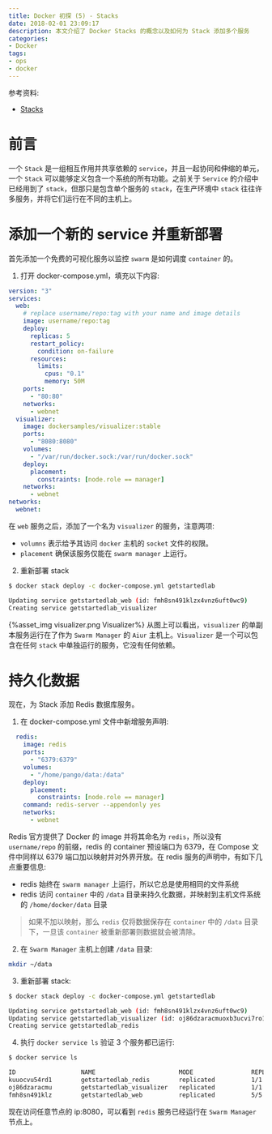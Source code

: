 ```yaml
---
title: Docker 初探 (5) - Stacks
date: 2018-02-01 23:09:17
description: 本文介绍了 Docker Stacks 的概念以及如何为 Stack 添加多个服务
categories:
- Docker
tags: 
- ops
- docker
---
```


参考资料:
- [Stacks](https://docs.docker.com/get-started/part5/)

# 前言
一个 `Stack` 是一组相互作用并共享依赖的 `service`，并且一起协同和伸缩的单元，一个 `Stack` 可以能够定义包含一个系统的所有功能。之前关于 `Service` 的介绍中已经用到了 `stack`，但那只是包含单个服务的 `stack`，在生产环境中 `stack` 往往许多服务，并将它们运行在不同的主机上。

# 添加一个新的 service 并重新部署
首先添加一个免费的可视化服务以监控 `swarm` 是如何调度 `container` 的。
1. 打开 docker-compose.yml，填充以下内容:
``` YAML
version: "3"
services:
  web:
    # replace username/repo:tag with your name and image details
    image: username/repo:tag
    deploy:
      replicas: 5
      restart_policy:
        condition: on-failure
      resources:
        limits:
          cpus: "0.1"
          memory: 50M
    ports:
      - "80:80"
    networks:
      - webnet
  visualizer:
    image: dockersamples/visualizer:stable
    ports:
      - "8080:8080"
    volumes:
      - "/var/run/docker.sock:/var/run/docker.sock"
    deploy:
      placement:
        constraints: [node.role == manager]
    networks:
      - webnet
networks:
  webnet:
```
在 `web` 服务之后，添加了一个名为 `visualizer` 的服务，注意两项: 
- `volumns` 表示给予其访问 `docker` 主机的 `socket` 文件的权限。
- `placement` 确保该服务仅能在 `swarm manager` 上运行。

2. 重新部署 stack
``` bash
$ docker stack deploy -c docker-compose.yml getstartedlab

Updating service getstartedlab_web (id: fmh8sn491klzx4vnz6uft0wc9)
Creating service getstartedlab_visualizer
```
{%asset_img visualizer.png Visualizer%}
从图上可以看出，`visualizer` 的单副本服务运行在了作为 `Swarm Manager` 的 `Aiur` 主机上。`Visualizer` 是一个可以包含在任何 `stack` 中单独运行的服务，它没有任何依赖。

# 持久化数据
现在，为 Stack 添加 Redis 数据库服务。
1. 在 docker-compose.yml 文件中新增服务声明:
```YAML
  redis:
    image: redis
    ports:
      - "6379:6379"
    volumes:
      - "/home/pango/data:/data"
    deploy:
      placement:
        constraints: [node.role == manager]
    command: redis-server --appendonly yes
    networks:
      - webnet
```
Redis 官方提供了 Docker 的 image 并将其命名为 `redis`，所以没有 `username/repo` 的前缀，redis 的 container 预设端口为 6379，在 Compose 文件中同样以 6379 端口加以映射并对外界开放。在 redis 服务的声明中，有如下几点重要信息:
- redis 始终在 `swarm manager` 上运行，所以它总是使用相同的文件系统
- redis 访问 `container` 中的 `/data` 目录来持久化数据，并映射到主机文件系统的 `/home/docker/data` 目录

> 如果不加以映射，那么 `redis` 仅将数据保存在 `container` 中的 `/data` 目录下，一旦该 `container` 被重新部署则数据就会被清除。

2. 在 `Swarm Manager` 主机上创建 `/data` 目录:
``` bash
mkdir ~/data
```
3. 重新部署 stack:
``` bash
$ docker stack deploy -c docker-compose.yml getstartedlab

Updating service getstartedlab_web (id: fmh8sn491klzx4vnz6uft0wc9)
Updating service getstartedlab_visualizer (id: oj86dzaracmuoxb3ucvi7ro1e)
Creating service getstartedlab_redis
```
4. 执行 `docker service ls` 验证 3 个服务都已运行:
```bash
$ docker service ls

ID                  NAME                       MODE                REPLICAS            IMAGE                             PORTS
kuuocvu54rd1        getstartedlab_redis        replicated          1/1                 redis:latest                      *:6379->6379/tcp
oj86dzaracmu        getstartedlab_visualizer   replicated          1/1                 dockersamples/visualizer:stable   *:8080->8080/tcp
fmh8sn491klz        getstartedlab_web          replicated          5/5                 frosthe/get-started:part2         *:80->80/tcp
```
现在访问任意节点的 ip:8080，可以看到 `redis` 服务已经运行在 `Swarm Manager` 节点上。